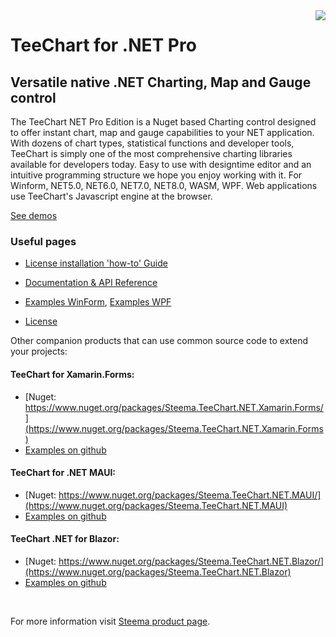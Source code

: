 <a href="https://www.steema.com/product/net">
<img align="right" src="http://www.teechart.net/img/logos/teechart_net.png">
</a>

# TeeChart for .NET Pro
## Versatile native .NET Charting, Map and Gauge control 
 
The TeeChart NET Pro Edition is a Nuget based Charting control designed to offer instant chart, map and gauge capabilities to your NET application. With dozens of chart types, statistical functions and developer tools, TeeChart is simply one of the most comprehensive charting libraries available for developers today. Easy to use with designtime editor and an intuitive programming structure we hope you enjoy working with it. For Winform, NET5.0, NET6.0, NET7.0, NET8.0, WASM, WPF. Web applications use TeeChart's Javascript engine at the browser.

[See demos](https://www.steema.com/demos/net)
 
### Useful pages
 
- [License installation 'how-to' Guide](https://www.steema.com/docs/teechart/introdocs/teepronet.html)
 
- [Documentation & API Reference](http://www.steema.com/docs/TeeChartNET/)
 
- [Examples WinForm](https://github.com/Steema/TeeChart-NET-Pro-Samples/tree/main/WinForms),
  [Examples WPF](https://github.com/Steema/TeeChart-NET-Pro-Samples/tree/main/WPF)

- [License](https://www.steema.com/licensing/net)

Other companion products that can use common source code to extend your projects:

#### TeeChart for Xamarin.Forms:
- [Nuget: https://www.nuget.org/packages/Steema.TeeChart.NET.Xamarin.Forms/](https://www.nuget.org/packages/Steema.TeeChart.NET.Xamarin.Forms)
- [Examples on github](https://github.com/Steema/TeeChart-NET-Pro-Samples/tree/main/Xamarin)

#### TeeChart for .NET MAUI:
- [Nuget: https://www.nuget.org/packages/Steema.TeeChart.NET.MAUI/](https://www.nuget.org/packages/Steema.TeeChart.NET.MAUI)
- [Examples on github](https://github.com/Steema/TeeChart-NET-Pro-Samples/tree/main/MAUI)

#### TeeChart .NET for Blazor:
- [Nuget: https://www.nuget.org/packages/Steema.TeeChart.NET.Blazor/](https://www.nuget.org/packages/Steema.TeeChart.NET.Blazor)
- [Examples on github](https://github.com/Steema/TeeChart-NET-Pro-Samples/tree/main/Blazor)

<br>

For more information visit [Steema product page](https://www.steema.com/product/net).
